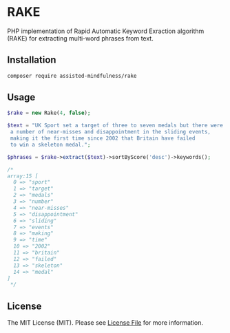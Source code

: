 # RAKE

PHP implementation of Rapid Automatic Keyword Exraction algorithm (RAKE) for extracting multi-word phrases from text.

## Installation

```bash
composer require assisted-mindfulness/rake
```

## Usage

```php
$rake = new Rake(4, false);

$text = "UK Sport set a target of three to seven medals but there were
 a number of near-misses and disappointment in the sliding events,
 making it the first time since 2002 that Britain have failed
 to win a skeleton medal.";

$phrases = $rake->extract($text)->sortByScore('desc')->keywords();

/*
array:15 [
  0 => "sport"
  1 => "target"
  2 => "medals"
  3 => "number"
  4 => "near-misses"
  5 => "disappointment"
  6 => "sliding"
  7 => "events"
  8 => "making"
  9 => "time"
  10 => "2002"
  11 => "britain"
  12 => "failed"
  13 => "skeleton"
  14 => "medal"
]
 */
```

## License

The MIT License (MIT). Please see [License File](LICENSE.md) for more information.
